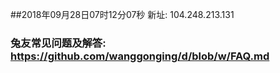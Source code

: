 ##2018年09月28日07时12分07秒 新址: 104.248.213.131
### 兔友常见问题及解答: https://github.com/wanggonging/d/blob/w/FAQ.md
